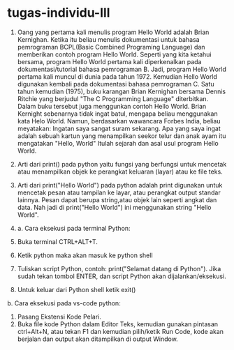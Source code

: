 # tugas-individu-lll
1. Oang yang pertama kali menulis program Hello World adalah Brian Kernighan. Ketika itu beliau menulis dokumentasi untuk bahasa pemrograman BCPL(Basic Combined Programing Language) dan memberikan contoh program Hello World. Seperti yang kita ketahui bersama, program Hello World pertama kali diperkenalkan pada dokumentasi/tutorial bahasa pemrograman B. Jadi, program Hello World pertama kali muncul di dunia pada tahun 1972. Kemudian Hello World digunakan kembali pada dokumentasi bahasa pemrograman C. Satu tahun kemudian (1975), buku karangan Brian Kernighan bersama Dennis Ritchie yang berjudul "The C Programming Language" diterbitkan. Dalam buku tersebut juga menggunkan contoh Hello World. Brian Kernight sebenarnya tidak ingat batul, mengapa beliau menggunakan kata Helo World. Namun, berdasarkan wawancara Forbes India, beliau meyatakan: Ingatan saya sangat suram sekarang. Apa yang saya ingat adalah sebuah kartun yang menampilkan seekor telur dan anak ayam itu mengatakan "Hello, World" Itulah sejarah dan asal usul program Hello World.

2. Arti dari print() pada python yaitu fungsi yang berfungsi untuk mencetak atau menampilkan objek ke perangkat keluaran (layar) atau ke file teks.

3. Arti dari print("Hello World") pada python adalah print digunakan untuk mencetak pesan atau tampilan ke layar, atau perangkat output standar lainnya. Pesan dapat berupa string,atau objek lain seperti angkat dan data. Nah jadi di print("Hello World") ini menggunakan string "Hello World".

4. a. Cara eksekusi pada terminal Python:
 1. Buka terminal CTRL+ALT+T. 
 2. Ketik python maka akan masuk ke python shell 
 3. Tuliskan script Python, contoh: print("Selamat datang di Python"). Jika sudah tekan tombol ENTER, dan script Python akan                     dijalankan/eksekusi. 
 4. Untuk keluar dari Python shell ketik exit()
  
 b. Cara eksekusi pada vs-code python:
 1. Pasang Ekstensi Kode Pelari.
 2. Buka file kode Python dalam Editor Teks, kemudian gunakan pintasan ctrl+Alt+N, atau tekan F1 dan kemudian pilih/ketik Run Code, kode akan berjalan dan output akan ditampilkan di output Window.
